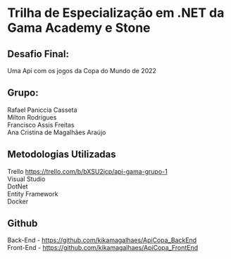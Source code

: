 

# Trilha de Especialização em .NET da Gama Academy e Stone

## Desafio Final:

Uma Api com os jogos da Copa do Mundo de 2022

## Grupo:
Rafael Paniccia Casseta <br>
Milton Rodrigues <br>
Francisco Assis Freitas <br>
Ana Cristina de Magalhães Araújo <br>


## Metodologias Utilizadas
Trello https://trello.com/b/bXSU2jcp/api-gama-grupo-1 <br>
Visual Studio <br>
DotNet <br>
Entity Framework <br>
Docker <br>

## Github
Back-End - https://github.com/kikamagalhaes/ApiCopa_BackEnd <br>
Front-End - https://github.com/kikamagalhaes/ApiCopa_FrontEnd
